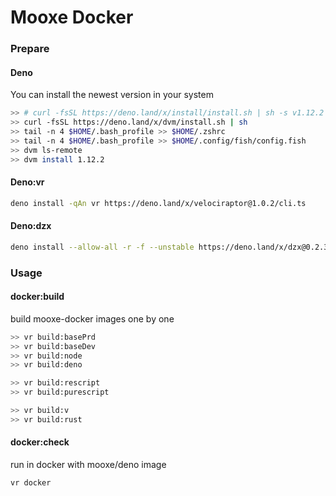 # Mooxe Docker

### Prepare

#### Deno

You can install the newest version in your system

```bash
>> # curl -fsSL https://deno.land/x/install/install.sh | sh -s v1.12.2
>> curl -fsSL https://deno.land/x/dvm/install.sh | sh
>> tail -n 4 $HOME/.bash_profile >> $HOME/.zshrc
>> tail -n 4 $HOME/.bash_profile >> $HOME/.config/fish/config.fish
>> dvm ls-remote
>> dvm install 1.12.2
```

#### Deno:vr

```bash
deno install -qAn vr https://deno.land/x/velociraptor@1.0.2/cli.ts
```

#### Deno:dzx

```bash
deno install --allow-all -r -f --unstable https://deno.land/x/dzx@0.2.3/dzx.ts
```

### Usage

#### docker:build

build mooxe-docker images one by one

```bash
>> vr build:basePrd
>> vr build:baseDev
>> vr build:node
>> vr build:deno

>> vr build:rescript
>> vr build:purescript

>> vr build:v
>> vr build:rust
```

#### docker:check

run in docker with mooxe/deno image

```bash
vr docker
```
